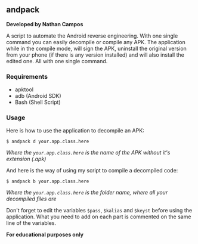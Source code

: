 ## andpack
**Developed by Nathan Campos**

A script to automate the Android reverse engineering. With one single command you can easily decompile or compile any APK. The application while in the compile mode, will sign the APK, uninstall the original version from your phone (if there is any version installed) and will also install the edited one. All with one single command.

### Requirements

 * apktool
 * adb (Android SDK)
 * Bash (Shell Script)

### Usage

Here is how to use the application to decompile an APK:

    $ andpack d your.app.class.here

*Where the `your.app.class.here` is the name of the APK without it's extension (.apk)*

And here is the way of using my script to compile a decompiled code:

    $ andpack b your.app.class.here

*Where the `your.app.class.here` is the folder name, where all your decompiled files are*

Don't forget to edit the variables `$pass`, `$kalias` and `$keyst` before using the application. What you need to add on each part is commented on the same line of the variables.


**For educational purposes only**
